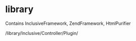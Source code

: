 # library
Contains InclusiveFramework, ZendFramework, HtmlPurifier

/library/Inclusive/Controller/Plugin/
